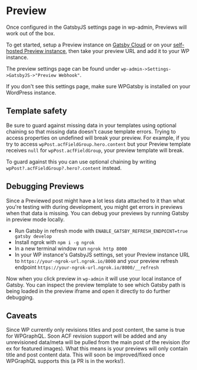 # Preview

Once configured in the GatsbyJS settings page in wp-admin, Previews will work out of the box.

To get started, setup a Preview instance on [Gatsby Cloud](https://www.gatsbyjs.com/) or on your [self-hosted Preview instance](https://www.gatsbyjs.org/docs/running-a-gatsby-preview-server/), then take your preview URL and add it to your WP instance.

The preview settings page can be found under `wp-admin->Settings->GatsbyJS->"Preview Webhook"`.

If you don't see this settings page, make sure WPGatsby is installed on your WordPress instance.



## Template safety

Be sure to guard against missing data in your templates using optional chaining so that missing data doesn't cause template errors. Trying to access properties on undefined will break your preview. For example, if you try to access `wpPost.acfFieldGroup.hero.content` but your Preview template receives `null` for `wpPost.acfFieldGroup`, your preview template will break. 

To guard against this you can use optional chaining by writing `wpPost?.acfFieldGroup?.hero?.content` instead.



## Debugging Previews

Since a Previewed post might have a lot less data attached to it than what you're testing with during development, you might get errors in previews when that data is missing. You can debug your previews by running Gatsby in preview mode locally.

- Run Gatsby in refresh mode with `ENABLE_GATSBY_REFRESH_ENDPOINT=true gatsby develop`
- Install ngrok with `npm i -g ngrok`
- In a new terminal window run `ngrok http 8000`
- In your WP instance's GatsbyJS settings, set your Preview instance URL to `https://your-ngrok-url.ngrok.io/8000` and your preview refresh endpoint `https://your-ngrok-url.ngrok.io/8000/__refresh`

Now when you click preview in `wp-admin` it will use your local instance of Gatsby. You can inspect the preview template to see which Gatsby path is being loaded in the preview iframe and open it directly to do further debugging.



## Caveats

Since WP currently only revisions titles and post content, the same is true for WPGraphQL. Soon ACF revision support will be added and any unrevisioned data/meta will be pulled from the main post of the revision (for ex for featured images). What this means is your previews will only contain title and post content data. This will soon be improved/fixed once WPGraphQL supports this (a PR is in the works!).